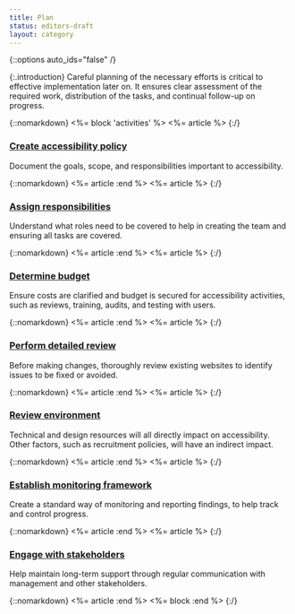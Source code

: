 ```yaml
---
title: Plan
status: editors-draft
layout: category
---
```


{::options auto_ids="false" /}

{:.introduction}
Careful planning of the necessary efforts is critical to effective implementation later on. It ensures clear assessment of the required work, distribution of the tasks, and continual follow-up on progress.

{::nomarkdown}
<%= block 'activities' %>
<%= article %>
{:/}

### [Create accessibility policy](create_accessibility_policy.html)

Document the goals, scope, and responsibilities important to accessibility.

{::nomarkdown}
<%= article :end %>
<%= article %>
{:/}

### [Assign responsibilities](assign_responsibilities.html)

Understand what roles need to be covered to help in creating the team and ensuring all tasks are covered.

{::nomarkdown}
<%= article :end %>
<%= article %>
{:/}

### [Determine budget](determine_budget.html)

Ensure costs are clarified and budget is secured for accessibility activities, such as reviews, training, audits, and testing with users.

{::nomarkdown}
<%= article :end %>
<%= article %>
{:/}

### [Perform detailed review](perform_detailed_review.html)

Before making changes, thoroughly review existing websites to identify issues to be fixed or avoided.

{::nomarkdown}
<%= article :end %>
<%= article %>
{:/}

### [Review environment](review_environment.html)

Technical and design resources will all directly impact on accessibility. Other factors, such as recruitment policies, will have an indirect impact.

{::nomarkdown}
<%= article :end %>
<%= article %>
{:/}

### [Establish monitoring framework](establish_monitoring_framework.html)

Create a standard way of monitoring and reporting findings, to help track and control progress.

{::nomarkdown}
<%= article :end %>
<%= article %>
{:/}


### [Engage with stakeholders](engage_with_stakeholders.html)

Help maintain long-term support through regular communication with management and other stakeholders.

{::nomarkdown}
<%= article :end %>
<%= block :end %>
{:/}
